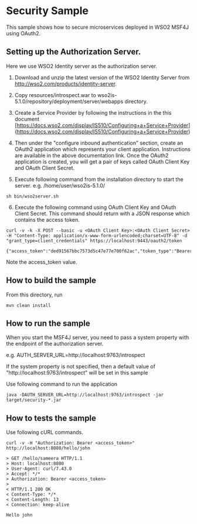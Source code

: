 # Security Sample

This sample shows how to secure microservices deployed in WSO2 MSF4J using OAuth2.

## Setting up the Authorization Server.

Here we use WSO2 Identity server as the authorization server.

1) Download and unzip the latest version of the WSO2 Identity Server from http://wso2.com/products/identity-server.

2) Copy resources/introspect.war to wso2is-5.1.0/repository/deployment/server/webapps directory.

3) Create a Service Provider by following the instructions in the this document
 [https://docs.wso2.com/display/IS510/Configuring+a+Service+Provider]
 (https://docs.wso2.com/display/IS510/Configuring+a+Service+Provider)

4) Then under the "configure inbound authentication" section, create an OAuth2 application which represents your
client application. Instructions are available in the above documentation link. Once the OAuth2 application is created,
you will get a pair of keys called OAuth Client Key and OAuth Client Secret.

5) Execute following command from the installation directory to start the server.  e.g. /home/user/wso2is-5.1.0/

 ```
 sh bin/wso2server.sh
 ```

6) Execute the following command using OAuth Client Key and OAuth Client Secret.
This command should return with a JSON response which contains the access token.

 ```
 curl -v -k -X POST --basic -u <OAuth Client Key>:<OAuth Client Secret> -H "Content-Type: application/x-www-form-urlencoded;charset=UTF-8" -d "grant_type=client_credentials" https://localhost:9443/oauth2/token
 ```

 ```
 {"access_token":"ded91567bbc7573d5c47e77e700f62ac","token_type":"Bearer","expires_in":3600}
 ```

Note the access_token value.

## How to build the sample

From this directory, run

```
mvn clean install
```

## How to run the sample

When you start the MSF4J server, you need to pass a system property with the endpoint of the authorization server.

e.g. AUTH_SERVER_URL=http://localhost:9763/introspect

If the system property is not specified, then a default value of "http://localhost:9763/introspect" will be set in this
 sample

Use following command to run the application

```
java -DAUTH_SERVER_URL=http://localhost:9763/introspect -jar target/security-*.jar
```

## How to tests the sample

Use following cURL commands.

```
curl -v -H "Authorization: Bearer <access_token>" http://localhost:8080/hello/john

> GET /hello/sameera HTTP/1.1
> Host: localhost:8080
> User-Agent: curl/7.43.0
> Accept: */*
> Authorization: Bearer <access_token>
>
< HTTP/1.1 200 OK
< Content-Type: */*
< Content-Length: 13
< Connection: keep-alive

Hello john

```

